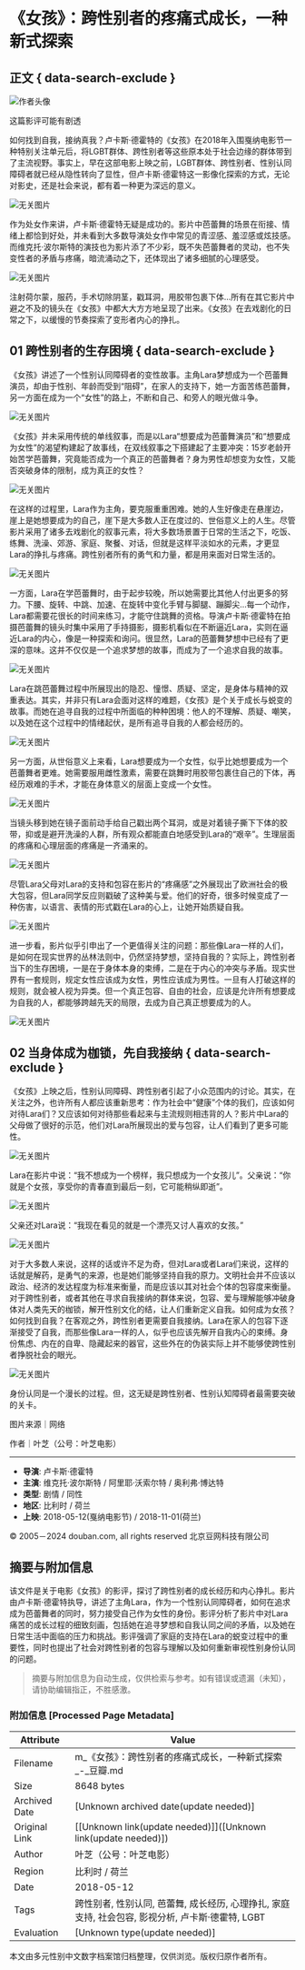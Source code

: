 # 《女孩》：跨性别者的疼痛式成长，一种新式探索

## 正文 { data-search-exclude }


![作者头像](https://img9.doubanio.com/icon/u178303582-5.jpg)

这篇影评可能有剧透

如何找到自我，接纳真我？卢卡斯·德霍特的《女孩》在2018年入围戛纳电影节一种特别关注单元后，将LGBT群体、跨性别者等这些原本处于社会边缘的群体带到了主流视野。事实上，早在这部电影上映之前，LGBT群体、跨性别者、性别认同障碍者就已经从隐性转向了显性，但卢卡斯·德霍特这一影像化探索的方式，无论对影史，还是社会来说，都有着一种更为深远的意义。

![无关图片](https://img3.doubanio.com/view/thing_review/l/public/p4173752.webp)

作为处女作来讲，卢卡斯·德霍特无疑是成功的。影片中芭蕾舞的场景在衔接、情绪上都恰到好处，并未看到大多数导演处女作中常见的青涩感、羞涩感或炫技感。而维克托·波尔斯特的演技也为影片添了不少彩，既不失芭蕾舞者的灵动，也不失变性者的矛盾与疼痛，暗流涌动之下，还体现出了诸多细腻的心理感受。

![无关图片](https://img3.doubanio.com/view/thing_review/raw/public/p4173753.jpg)

注射荷尔蒙，服药，手术切除阴茎，戳耳洞，用胶带包裹下体...所有在其它影片中避之不及的镜头在《女孩》中都大大方方地呈现了出来。《女孩》在去戏剧化的日常之下，以缓慢的节奏探索了变形者内心的挣扎。

## 01 跨性别者的生存困境 { data-search-exclude }

《女孩》讲述了一个性别认同障碍者的变性故事。主角Lara梦想成为一个芭蕾舞演员，却由于性别、年龄而受到“阻碍”，在家人的支持下，她一方面苦练芭蕾舞，另一方面在成为一个“女性”的路上，不断和自己、和旁人的眼光做斗争。

![无关图片](https://img9.doubanio.com/view/thing_review/raw/public/p4173755.jpg)

《女孩》并未采用传统的单线叙事，而是以Lara“想要成为芭蕾舞演员”和“想要成为女性”的渴望构建起了故事线，在双线叙事之下搭建起了主要冲突：15岁老龄开始苦学芭蕾舞，究竟能否成为一个真正的芭蕾舞者？身为男性却想变为女性，又能否突破身体的限制，成为真正的女性？

![无关图片](https://img9.doubanio.com/view/thing_review/l/public/p4173754.webp)

在这样的过程里，Lara作为主角，要克服重重困难。她的人生好像走在悬崖边，崖上是她想要成为的自己，崖下是大多数人正在度过的、世俗意义上的人生。尽管影片采用了诸多去戏剧化的叙事元素，将大多数场景置于日常的生活之下，吃饭、练舞、洗澡、郊游、家庭、聚餐、对话，但就是这样平淡如水的元素，才更显Lara的挣扎与疼痛。跨性别者所有的勇气和力量，都是用来面对日常生活的。

![无关图片](https://img3.doubanio.com/view/thing_review/raw/public/p4173757.jpg)

一方面，Lara在学芭蕾舞时，由于起步较晚，所以她需要比其他人付出更多的努力。下腰、旋转、中跳、加速、在旋转中变化手臂与脚腿、蹦脚尖...每一个动作，Lara都需要花很长的时间来练习，才能守住跳舞的资格。导演卢卡斯·德霍特在拍摄芭蕾舞的镜头时集中采用了手持摄影，摄影机看似在不断逼近Lara，实则在逼近Lara的内心，像是一种探索和询问。很显然，Lara的芭蕾舞梦想中已经有了更深的意味。这并不仅仅是一个追求梦想的故事，而成为了一个追求自我的故事。

![无关图片](https://img9.doubanio.com/view/thing_review/l/public/p4173756.webp)

Lara在跳芭蕾舞过程中所展现出的隐忍、憧憬、质疑、坚定，是身体与精神的双重表达。其实，并非只有Lara会面对这样的难题，《女孩》是个关于成长与蜕变的故事。而她在追寻自我的过程中所面临的种种困境：他人的不理解、质疑、嘲笑，以及她在这个过程中的情绪起伏，是所有追寻自我的人都会经历的。

![无关图片](https://img1.doubanio.com/view/thing_review/l/public/p4173759.webp)

另一方面，从世俗意义上来看，Lara想要成为一个女性，似乎比她想要成为一个芭蕾舞者更难。她需要服用雌性激素，需要在跳舞时用胶带包裹住自己的下体，再经历艰难的手术，才能在身体意义的层面上变成一个女性。

![无关图片](https://img1.doubanio.com/view/thing_review/l/public/p4173758.webp)

当镜头移到她在镜子面前动手给自己戳出两个耳洞，或是对着镜子撕下下体的胶带，抑或是避开洗澡的人群，所有观众都能直白地感受到Lara的“艰辛”。生理层面的疼痛和心理层面的疼痛是一齐涌来的。

![无关图片](https://img2.doubanio.com/view/thing_review/l/public/p4173761.webp)

尽管Lara父母对Lara的支持和包容在影片的“疼痛感”之外展现出了欧洲社会的极大包容，但Lara同学反应则戳破了这种美与爱。他们的好奇，很多时候变成了一种伤害，以语言、表情的形式戳在Lara的心上，让她开始质疑自我。

![无关图片](https://img1.doubanio.com/view/thing_review/l/public/p4173760.webp)

进一步看，影片似乎引申出了一个更值得关注的问题：那些像Lara一样的人们，是如何在现实世界的丛林法则中，仍然坚持梦想，坚持自我的？实际上，跨性别者当下的生存困境，一是在于身体本身的束缚，二是在于内心的冲突与矛盾。现实世界有一套规则，规定女性应该成为女性，男性应该成为男性。一旦有人打破这样的规则，就会被人视为异类。但一个真正包容、自由的社会，应该是允许所有想要成为自我的人，都能够跨越先天的局限，去成为自己真正想要成为的人。

![无关图片](https://img3.doubanio.com/view/thing_review/l/public/p4173763.webp)

## 02 当身体成为枷锁，先自我接纳 { data-search-exclude }

《女孩》上映之后，性别认同障碍、跨性别者引起了小众范围内的讨论。其实，在关注之外，也许所有人都应该重新思考：作为社会中“健康”个体的我们，应该如何对待Lara们？又应该如何对待那些看起来与主流规则相违背的人？影片中Lara的父母做了很好的示范，他们对Lara所展现出的爱与包容，让人们看到了更多可能性。

![无关图片](https://img3.doubanio.com/view/thing_review/l/public/p4173762.webp)

Lara在影片中说：“我不想成为一个榜样，我只想成为一个女孩儿”。父亲说：“你就是个女孩，享受你的青春直到最后一刻，它可能稍纵即逝”。

![无关图片](https://img9.doubanio.com/view/thing_review/l/public/p4173765.webp)

父亲还对Lara说：“我现在看见的就是一个漂亮又讨人喜欢的女孩。”

![无关图片](https://img9.doubanio.com/view/thing_review/l/public/p4173764.webp)

对于大多数人来说，这样的话或许不足为奇，但对Lara或者Lara们来说，这样的话就是解药，是勇气的来源，也是她们能够坚持自我的原力。文明社会并不应该以政治、经济的发达程度为标准来衡量，而是应该以其对社会个体的包容度来衡量。对于跨性别者，或者其他在寻求自我接纳的群体来说，包容、爱与理解能够冲破身体对人类先天的枷锁，解开性别文化的结，让人们重新定义自我。如何成为女孩？如何找到自我？在客观之外，跨性别者更需要自我接纳。Lara在家人的包容下逐渐接受了自我，而那些像Lara一样的人，似乎也应该先解开自我内心的束缚。身份焦虑、内在的自卑、隐藏起来的器官，这些外在的伪装实际上并不能够使跨性别者挣脱社会的眼光。

![无关图片](https://img9.doubanio.com/view/thing_review/l/public/p4173766.webp)

身份认同是一个漫长的过程。但，这无疑是跨性别者、性别认知障碍者最需要突破的关卡。

图片来源｜网络

作者｜叶芝（公号：叶芝电影）

---

- **导演**: 卢卡斯·德霍特
- **主演**: 维克托·波尔斯特 / 阿里耶·沃索尔特 / 奥利弗·博达特
- **类型**: 剧情 / 同性
- **地区**: 比利时 / 荷兰
- **上映**: 2018-05-12(戛纳电影节) / 2018-11-01(荷兰)

© 2005－2024 douban.com, all rights reserved 北京豆网科技有限公司

<!-- tcd_original_link https://m.douban.com/movie/review/12363954/ -->


## 摘要与附加信息

<!-- tcd_abstract -->
该文件是关于电影《女孩》的影评，探讨了跨性别者的成长经历和内心挣扎。影片由卢卡斯·德霍特执导，讲述了主角Lara，作为一个性别认同障碍者，如何在追求成为芭蕾舞者的同时，努力接受自己作为女性的身份。影评分析了影片中对Lara痛苦的成长过程的细致刻画，包括她在追寻梦想和自我认同之间的矛盾，以及她在日常生活中面临的压力和挑战。影评强调了家庭的支持在Lara的蜕变过程中的重要性，同时也提出了社会对跨性别者的包容与理解以及如何重新审视性别身份认同的问题。
<!-- tcd_abstract_end -->

> 摘要与附加信息为自动生成，仅供检索与参考。如有错误或遗漏（未知），请协助编辑指正，不胜感激。

### 附加信息 [Processed Page Metadata]

| Attribute       | Value                                  |
|-----------------|----------------------------------------|
| Filename        | m_《女孩》：跨性别者的疼痛式成长，一种新式探索_-_豆瓣.md                             |
| Size            | 8648 bytes                           |
| Archived Date   | [Unknown archived date(update needed)]                             |
| Original Link   | [[Unknown link(update needed)]]([Unknown link(update needed)])                       |
| Author          | 叶芝（公号：叶芝电影）                               |
| Region          | 比利时 / 荷兰                               |
| Date            | 2018-05-12                                 |
| Tags            | 跨性别者, 性别认同, 芭蕾舞, 成长经历, 心理挣扎, 家庭支持, 社会包容, 影视分析, 卢卡斯·德霍特, LGBT                                 |
| Evaluation            | [Unknown type(update needed)]                                 |
<!-- tcd_table_end -->

本文由多元性别中文数字档案馆归档整理，仅供浏览。版权归原作者所有。
